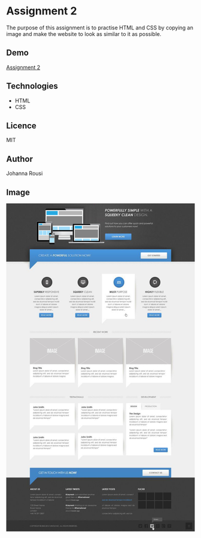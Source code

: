 # Assignment 2

The purpose of this assignment is to practise HTML and CSS by copying an image and make the website to look as similar to it as possible.

## Demo

[Assignment 2](http://htmlpreview.github.io/?https://github.com/johannarousi/Assignment2/blob/master/index.html)

## Technologies

- HTML
- CSS

## Licence

MIT

## Author

Johanna Rousi

## Image

![powerfully-simple](images/assignment-2.jpg)
